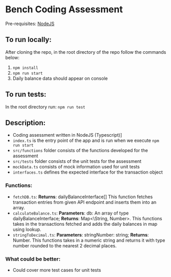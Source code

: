 # Bench Coding Assessment
Pre-requisites:
[NodeJS](https://nodejs.org/en/download/)

## To run locally:
After cloning the repo, in the root directory of the repo follow the commands below:
1. `npm install`
2. `npm run start`
3. Daily balance data should appear on console

## To run tests:
In the root directory run:
`npm run test`

## Description:
- Coding assessment written in NodeJS (Typescript)]
- `index.ts` is the entry point of the app and is run when we execute `npm run start`
- `src/functions` folder consists of the functions developed for the assessment
- `src/tests` folder consists of the unit tests for the assessment
- `mockData.ts` consists of mock information used for unit tests
- `interfaces.ts` defines the expected interface for the transaction object

### Functions:
- `fetchDB.ts`: **Returns**: dailyBalanceInterface[]
 This function fetches transaction entries from given API endpoint and inserts them into an array.
- `calculateBalance.ts`: **Parameters**: db: An array of type dailyBalanceInterface; **Returns**: Map\<\String, Number>. 
This functions takes in the transactions fetched and adds the daily balances in map using lookup. 
- `stringToDecimal.ts`: **Parameters**: stringNumber: string; **Returns**: Number.
This functions takes in a numeric string and returns it with type number rounded to the nearest 2 decimal places.

### What could be better:
- Could cover more test cases for unit tests

